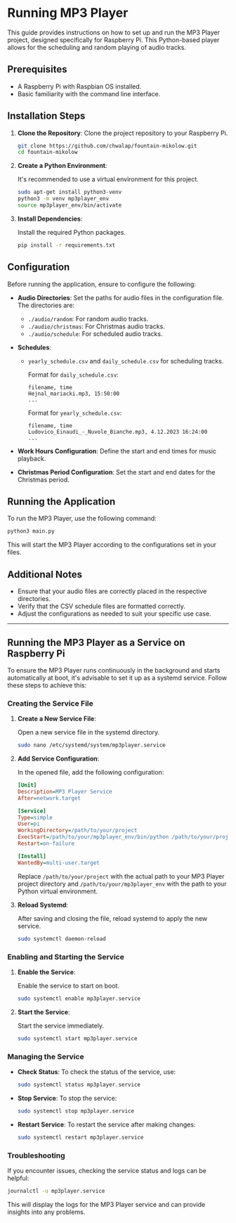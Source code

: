 # Running MP3 Player

This guide provides instructions on how to set up and run the MP3 Player project, designed specifically for Raspberry Pi. This Python-based player allows for the scheduling and random playing of audio tracks.

## Prerequisites

- A Raspberry Pi with Raspbian OS installed.
- Basic familiarity with the command line interface.

## Installation Steps

1. **Clone the Repository**: Clone the project repository to your Raspberry Pi.

    ```bash
    git clone https://github.com/chwalap/fountain-mikolow.git
    cd fountain-mikolow
    ```

2. **Create a Python Environment**:
   
    It's recommended to use a virtual environment for this project.

    ```bash
    sudo apt-get install python3-venv
    python3 -m venv mp3player_env
    source mp3player_env/bin/activate
    ```

3. **Install Dependencies**:

    Install the required Python packages.

    ```bash
    pip install -r requirements.txt
    ```

## Configuration

Before running the application, ensure to configure the following:

- **Audio Directories**: Set the paths for audio files in the configuration file. The directories are:
  - `./audio/random`: For random audio tracks.
  - `./audio/christmas`: For Christmas audio tracks.
  - `./audio/schedule`: For scheduled audio tracks.

- **Schedules**:
  - `yearly_schedule.csv` and `daily_schedule.csv` for scheduling tracks.

    Format for `daily_schedule.csv`:
    ```
    filename, time
    Hejnal_mariacki.mp3, 15:50:00
    ...
    ```

    Format for `yearly_schedule.csv`:
    ```
    filename, time
    Ludovico_Einaudi_-_Nuvole_Bianche.mp3, 4.12.2023 16:24:00
    ...
    ```

- **Work Hours Configuration**: Define the start and end times for music playback.

- **Christmas Period Configuration**: Set the start and end dates for the Christmas period.

## Running the Application

To run the MP3 Player, use the following command:

```bash
python3 main.py
```

This will start the MP3 Player according to the configurations set in your files.

## Additional Notes

- Ensure that your audio files are correctly placed in the respective directories.
- Verify that the CSV schedule files are formatted correctly.
- Adjust the configurations as needed to suit your specific use case.

---

## Running the MP3 Player as a Service on Raspberry Pi

To ensure the MP3 Player runs continuously in the background and starts automatically at boot, it's advisable to set it up as a systemd service. Follow these steps to achieve this:

### Creating the Service File

1. **Create a New Service File**:

    Open a new service file in the systemd directory.

    ```bash
    sudo nano /etc/systemd/system/mp3player.service
    ```

2. **Add Service Configuration**:

    In the opened file, add the following configuration:

    ```ini
    [Unit]
    Description=MP3 Player Service
    After=network.target

    [Service]
    Type=simple
    User=pi
    WorkingDirectory=/path/to/your/project
    ExecStart=/path/to/your/mp3player_env/bin/python /path/to/your/project/main.py
    Restart=on-failure

    [Install]
    WantedBy=multi-user.target
    ```

    Replace `/path/to/your/project` with the actual path to your MP3 Player project directory and `/path/to/your/mp3player_env` with the path to your Python virtual environment.

3. **Reload Systemd**:

    After saving and closing the file, reload systemd to apply the new service.

    ```bash
    sudo systemctl daemon-reload
    ```

### Enabling and Starting the Service

1. **Enable the Service**:

    Enable the service to start on boot.

    ```bash
    sudo systemctl enable mp3player.service
    ```

2. **Start the Service**:

    Start the service immediately.

    ```bash
    sudo systemctl start mp3player.service
    ```

### Managing the Service

- **Check Status**:
  To check the status of the service, use:
  ```bash
  sudo systemctl status mp3player.service
  ```

- **Stop Service**:
  To stop the service:
  ```bash
  sudo systemctl stop mp3player.service
  ```

- **Restart Service**:
  To restart the service after making changes:
  ```bash
  sudo systemctl restart mp3player.service
  ```

### Troubleshooting

If you encounter issues, checking the service status and logs can be helpful:

```bash
journalctl -u mp3player.service
```

This will display the logs for the MP3 Player service and can provide insights into any problems.
